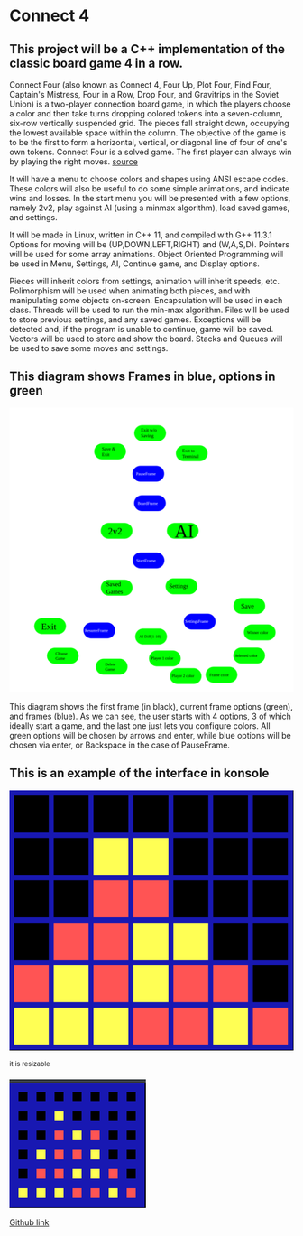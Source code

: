 # Connect 4
## This project will be a C++ implementation of the classic board game 4 in a row.

Connect Four (also known as Connect 4, Four Up, Plot Four, Find Four, Captain's Mistress, Four in a Row, Drop Four, and Gravitrips in the Soviet Union) is a two-player connection board game, in which the players choose a color and then take turns dropping colored tokens into a seven-column, six-row vertically suspended grid. The pieces fall straight down, occupying the lowest available space within the column. The objective of the game is to be the first to form a horizontal, vertical, or diagonal line of four of one's own tokens. Connect Four is a solved game. The first player can always win by playing the right moves. [source](https./img//en.wikipedia.or./img/wik./img/Connect_Four)

It will have a menu to choose colors and shapes using ANSI escape codes. These colors will also be useful to do some simple animations, and indicate wins and losses.
In the start menu you will be presented with a few options, namely 2v2, play against AI (using a minmax algorithm), load saved games, and settings.

It will be made in Linux, written in C++ 11, and compiled with G++ 11.3.1
Options for moving will be (UP,DOWN,LEFT,RIGHT) and (W,A,S,D).
Pointers will be used for some array animations.
Object Oriented Programming will be used in Menu, Settings, AI, Continue game, and Display options.

Pieces will inherit colors from settings, animation will inherit speeds, etc.
Polimorphism will be used when animating both pieces, and with manipulating some objects on-screen. 
Encapsulation will be used in each class.
Threads will be used to run the min-max algorithm.
Files will be used to store previous settings, and any saved games.
Exceptions will be detected and, if the program is unable to continue, game will be saved. Vectors will be used to store and show the board.
Stacks and Queues will be used to save some moves and settings.


## This diagram shows Frames in blue, options in green
<img src="./img/MindMap.svg">


This diagram shows the first frame (in black), current frame options (green), and frames (blue). As we can see, the user starts with 4 options, 3 of which ideally start a game, and the last one just lets you configure colors.
All green options will be chosen by arrows and enter, while blue options will be chosen via enter, or Backspace in the case of PauseFrame.


## This is an example of the interface in konsole
<img src="./img/interface.png">


<sup>it is resizable</sup>

<img src="./img/small_interface.png">


[Github link](https./img//github.co./img/ZuperZeu./img/Connect-./img/)
